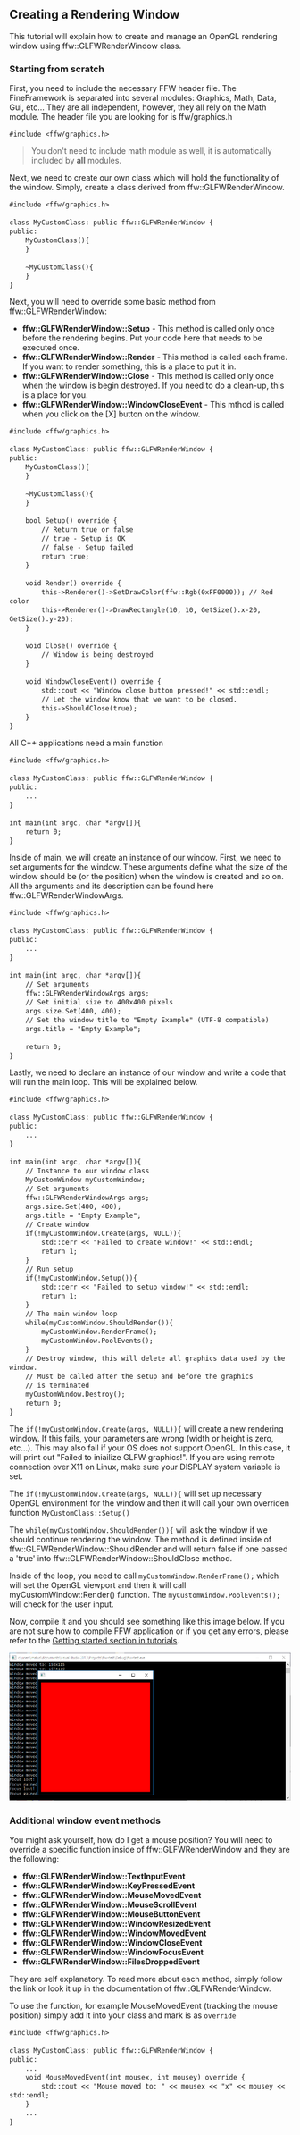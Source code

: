 Creating a Rendering Window
----------------------------------------

This tutorial will explain how to create and manage an OpenGL rendering window using ffw::GLFWRenderWindow class.

### Starting from scratch

First, you need to include the necessary FFW header file. The FineFramework is separated into several modules: Graphics, Math, Data, Gui, etc... They are all independent, however, they all rely on the Math module. The header file you are looking for is ffw/graphics.h

```
#include <ffw/graphics.h>
```

> You don't need to include math module as well, it is automatically included by **all** modules.

Next, we need to create our own class which will hold the functionality of the window. Simply, create a class derived from ffw::GLFWRenderWindow.

```
#include <ffw/graphics.h>

class MyCustomClass: public ffw::GLFWRenderWindow {
public:
	MyCustomClass(){
	}
	
	~MyCustomClass(){
	}
}
```

Next, you will need to override some basic method from ffw::GLFWRenderWindow:
* **ffw::GLFWRenderWindow::Setup** - This method is called only once before the rendering begins. Put your code here that needs to be executed once.
* **ffw::GLFWRenderWindow::Render** - This method is called each frame. If you want to render something, this is a place to put it in.
* **ffw::GLFWRenderWindow::Close** - This method is called only once when the window is begin destroyed. If you need to do a clean-up, this is a place for you.
* **ffw::GLFWRenderWindow::WindowCloseEvent** - This mthod is called when you click on the [X] button on the window.


```
#include <ffw/graphics.h>

class MyCustomClass: public ffw::GLFWRenderWindow {
public:
	MyCustomClass(){
	}
	
	~MyCustomClass(){
	}
	
	bool Setup() override {
		// Return true or false
		// true - Setup is OK
		// false - Setup failed
		return true;
	}
	
	void Render() override {
		this->Renderer()->SetDrawColor(ffw::Rgb(0xFF0000)); // Red color
        this->Renderer()->DrawRectangle(10, 10, GetSize().x-20, GetSize().y-20);
	}
	
	void Close() override {
		// Window is being destroyed
	}
	
	void WindowCloseEvent() override {
        std::cout << "Window close button pressed!" << std::endl;
		// Let the window know that we want to be closed.
        this->ShouldClose(true);
    }
}
```

All C++ applications need a main function

```
#include <ffw/graphics.h>

class MyCustomClass: public ffw::GLFWRenderWindow {
public:
	...
}

int main(int argc, char *argv[]){
	return 0;
}
```

Inside of main, we will create an instance of our window. First, we need to set arguments for the window. These arguments define what the size of the window should be (or the position) when the window is created and so on. All the arguments and its description can be found here ffw::GLFWRenderWindowArgs.

```
#include <ffw/graphics.h>

class MyCustomClass: public ffw::GLFWRenderWindow {
public:
	...
}

int main(int argc, char *argv[]){
	// Set arguments
    ffw::GLFWRenderWindowArgs args;
	// Set initial size to 400x400 pixels
    args.size.Set(400, 400);
	// Set the window title to "Empty Example" (UTF-8 compatible)
    args.title = "Empty Example";
	
	return 0;
}
```

Lastly, we need to declare an instance of our window and write a code that will run the main loop. This will be explained below.

```
#include <ffw/graphics.h>

class MyCustomClass: public ffw::GLFWRenderWindow {
public:
	...
}

int main(int argc, char *argv[]){
    // Instance to our window class
    MyCustomWindow myCustomWindow;
    // Set arguments
    ffw::GLFWRenderWindowArgs args;
    args.size.Set(400, 400);
    args.title = "Empty Example";
    // Create window
    if(!myCustomWindow.Create(args, NULL)){
        std::cerr << "Failed to create window!" << std::endl;
        return 1;
    }
    // Run setup
    if(!myCustomWindow.Setup()){
        std::cerr << "Failed to setup window!" << std::endl;
        return 1;
    }
    // The main window loop
    while(myCustomWindow.ShouldRender()){
        myCustomWindow.RenderFrame();
        myCustomWindow.PoolEvents();
    }
    // Destroy window, this will delete all graphics data used by the window.
    // Must be called after the setup and before the graphics
    // is terminated
    myCustomWindow.Destroy();
    return 0;
}
```

The `if(!myCustomWindow.Create(args, NULL)){` will create a new rendering window. If this fails, your parameters are wrong (width or height is zero, etc...). This may also fail if your OS does not support OpenGL. In this case, it will print out "Failed to iniailize GLFW graphics!". If you are using remote connection over X11 on Linux, make sure your DISPLAY system variable is set.

The `if(!myCustomWindow.Create(args, NULL)){` will set up necessary OpenGL environment for the window and then it will call your own overriden function `MyCustomClass::Setup()` 

The `while(myCustomWindow.ShouldRender()){` will ask the window if we should continue rendering the window. The method is defined inside of ffw::GLFWRenderWindow::ShouldRender and will return false if one passed a 'true' into ffw::GLFWRenderWindow::ShouldClose method. 

Inside of the loop, you need to call `myCustomWindow.RenderFrame();` which will set the OpenGL viewport and then it will call myCustomWindow::Render() function. The `myCustomWindow.PoolEvents();` will check for the user input.

Now, compile it and you should see something like this image below. If you are not sure how to compile FFW application or if you get any errors, please refer to the [Getting started section in tutorials](md_markdown_tutorials.html).

![Alt](images/tutorial-vs12-05.png)

### Additional window event methods 

You might ask yourself, how do I get a mouse position? You will need to override a specific function inside of ffw::GLFWRenderWindow and they are the following:

* **ffw::GLFWRenderWindow::TextInputEvent**
* **ffw::GLFWRenderWindow::KeyPressedEvent**
* **ffw::GLFWRenderWindow::MouseMovedEvent**
* **ffw::GLFWRenderWindow::MouseScrollEvent**
* **ffw::GLFWRenderWindow::MouseButtonEvent**
* **ffw::GLFWRenderWindow::WindowResizedEvent**
* **ffw::GLFWRenderWindow::WindowMovedEvent**
* **ffw::GLFWRenderWindow::WindowCloseEvent**
* **ffw::GLFWRenderWindow::WindowFocusEvent**
* **ffw::GLFWRenderWindow::FilesDroppedEvent**

They are self explanatory. To read more about each method, simply follow the link or look it up in the documentation of ffw::GLFWRenderWindow.

To use the function, for example MouseMovedEvent (tracking the mouse position) simply add it into your class and mark is as `override`

```
#include <ffw/graphics.h>

class MyCustomClass: public ffw::GLFWRenderWindow {
public:
	...
	void MouseMovedEvent(int mousex, int mousey) override {
        std::cout << "Mouse moved to: " << mousex << "x" << mousey << std::endl;
    }
	...
}
```
